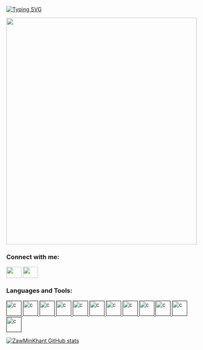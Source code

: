 [![Typing SVG](https://readme-typing-svg.demolab.com?font=Fira+Code&pause=1000&random=false&width=435&lines=Hello+%2C+My+Name+is+Zaw+Min+Khant;I+am+Full+Stack+Web+Developer+From+Myanmar+%2C+Mandalay)](https://git.io/typing-svg)

<!--
**ZawMinKhantOrLeon/ZawMinKhantOrLeon** is a ✨ _special_ ✨ repository because its `README.md` (this file) appears on your GitHub profile.

Here are some ideas to get you started:

- 🔭 I’m currently working on ...
- 🌱 I’m currently learning ...
- 👯 I’m looking to collaborate on ...
- 🤔 I’m looking for help with ...
- 💬 Ask me about ...
- 📫 How to reach me: ...
- 😄 Pronouns: ...
- ⚡ Fun fact: ...
-->


<img src="https://media.tenor.com/SxDiq1C5IfQAAAAC/hh-whta.gif" width="100%" height="600" />



  <h3 align="left">Connect with me:</h3>
<p align="left">
<a href="your link" target="blank"><img align="center" src="https://cdn.jsdelivr.net/npm/simple-icons@3.0.1/icons/linkedin.svg" alt="" height="30" width="40" /></a>
<a href="your link" target="blank"><img align="center" src="https://cdn.jsdelivr.net/npm/simple-icons@3.0.1/icons/facebook.svg" alt="" height="30" width="40" /></a>
</p>

  <h3 align="left">Languages and Tools:</h3>
<p align="left"> 
  <a href="" target="_blank"> <img src="https://cdn.worldvectorlogo.com/logos/java.svg" alt="c" width="40" height="40"/>
  <a href="" target="_blank"> <img src="https://cdn.worldvectorlogo.com/logos/spring-3.svg" alt="c" width="40" height="40"/>
  <a href="" target="_blank"> <img src="https://www.php.net/images/logos/new-php-logo.svg" alt="c" width="40" height="40"/>
  <a href="" target="_blank"> <img src="https://cdn.worldvectorlogo.com/logos/laravel-2.svg" alt="c" width="40" height="40"/>
  <a href="" target="_blank"> <img src="https://cdn.worldvectorlogo.com/logos/javascript-1.svg" alt="c" width="40" height="40"/>
  <a href="" target="_blank"> <img src="https://cdn.worldvectorlogo.com/logos/nodejs-2.svg" alt="c" width="40" height="40"/>
  <a href="" target="_blank"> <img src="https://cdn.worldvectorlogo.com/logos/react-2.svg" alt="c" width="40" height="40"/>
  <a href="" target="_blank"> <img src="https://cdn.worldvectorlogo.com/logos/css-3.svg" alt="c" width="40" height="40"/>
  <a href="" target="_blank"> <img src="https://cdn.worldvectorlogo.com/logos/tailwind-css-2.svg" alt="c" width="40" height="40"/>
  <a href="" target="_blank"> <img src="https://cdn.worldvectorlogo.com/logos/bootstrap-5-1.svg" alt="c" width="40" height="40"/>
  <a href="" target="_blank"> <img src="https://cdn.worldvectorlogo.com/logos/mysql-6.svg" alt="c" width="40" height="40"/>
  <a href="" target="_blank"> <img src="https://cdn.worldvectorlogo.com/logos/mongodb-icon-1.svg" alt="c" width="40" height="40"/>
</p>

![ZawMinKhant GitHub stats](https://github-readme-stats.vercel.app/api?username=ZawMinKhant&show_icons=true&theme=nightowl)
